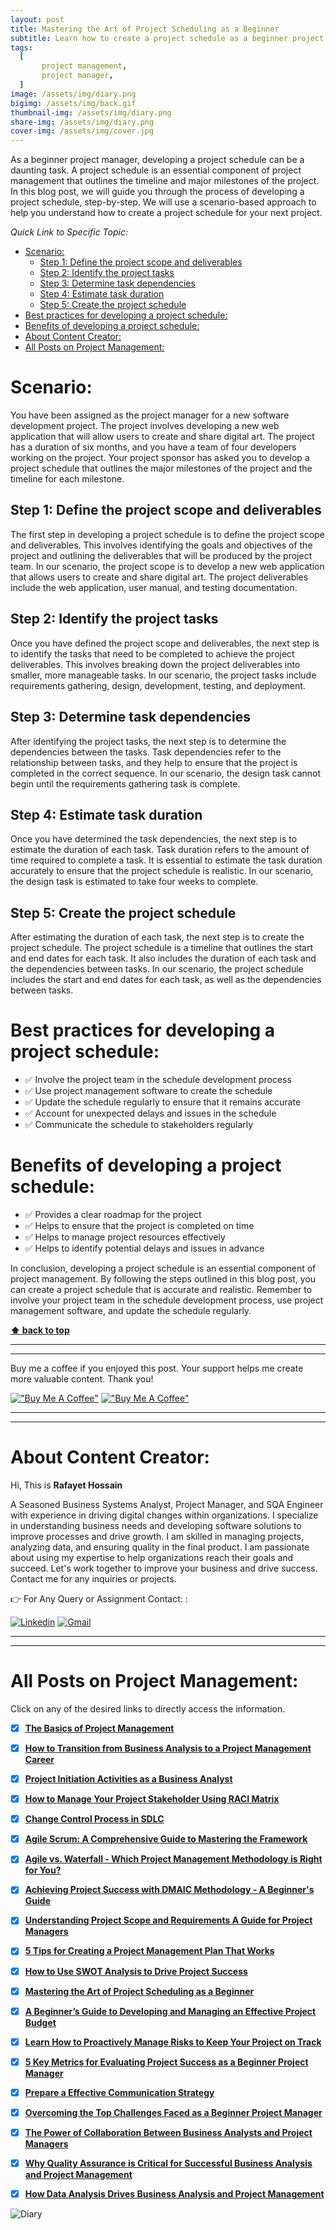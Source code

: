 ```yaml
---
layout: post
title: Mastering the Art of Project Scheduling as a Beginner 
subtitle: Learn how to create a project schedule as a beginner project manager, step-by-step.
tags:
  [
       project management,
       project manager,
  ]
image: /assets/img/diary.png
bigimg: /assets/img/back.gif
thumbnail-img: /assets/img/diary.png
share-img: /assets/img/diary.png
cover-img: /assets/img/cover.jpg
---
```


As a beginner project manager, developing a project schedule can be a daunting task. A project schedule is an essential component of project management that outlines the timeline and major milestones of the project. In this blog post, we will guide you through the process of developing a project schedule, step-by-step. We will use a scenario-based approach to help you understand how to create a project schedule for your next project.




_Quick Link to Specific Topic:_
- [Scenario:](#scenario)
  - [Step 1: Define the project scope and deliverables](#step-1-define-the-project-scope-and-deliverables)
  - [Step 2: Identify the project tasks](#step-2-identify-the-project-tasks)
  - [Step 3: Determine task dependencies](#step-3-determine-task-dependencies)
  - [Step 4: Estimate task duration](#step-4-estimate-task-duration)
  - [Step 5: Create the project schedule](#step-5-create-the-project-schedule)
- [Best practices for developing a project schedule:](#best-practices-for-developing-a-project-schedule)
- [Benefits of developing a project schedule:](#benefits-of-developing-a-project-schedule)
- [About Content Creator:](#about-content-creator)
- [All Posts on Project Management:](#all-posts-on-project-management)


# Scenario: 
You have been assigned as the project manager for a new software development project. The project involves developing a new web application that will allow users to create and share digital art. The project has a duration of six months, and you have a team of four developers working on the project. Your project sponsor has asked you to develop a project schedule that outlines the major milestones of the project and the timeline for each milestone.

## Step 1: Define the project scope and deliverables

The first step in developing a project schedule is to define the project scope and deliverables. This involves identifying the goals and objectives of the project and outlining the deliverables that will be produced by the project team. In our scenario, the project scope is to develop a new web application that allows users to create and share digital art. The project deliverables include the web application, user manual, and testing documentation.

## Step 2: Identify the project tasks

Once you have defined the project scope and deliverables, the next step is to identify the tasks that need to be completed to achieve the project deliverables. This involves breaking down the project deliverables into smaller, more manageable tasks. In our scenario, the project tasks include requirements gathering, design, development, testing, and deployment.

## Step 3: Determine task dependencies

After identifying the project tasks, the next step is to determine the dependencies between the tasks. Task dependencies refer to the relationship between tasks, and they help to ensure that the project is completed in the correct sequence. In our scenario, the design task cannot begin until the requirements gathering task is complete.

## Step 4: Estimate task duration

Once you have determined the task dependencies, the next step is to estimate the duration of each task. Task duration refers to the amount of time required to complete a task. It is essential to estimate the task duration accurately to ensure that the project schedule is realistic. In our scenario, the design task is estimated to take four weeks to complete.

## Step 5: Create the project schedule

After estimating the duration of each task, the next step is to create the project schedule. The project schedule is a timeline that outlines the start and end dates for each task. It also includes the duration of each task and the dependencies between tasks. In our scenario, the project schedule includes the start and end dates for each task, as well as the dependencies between tasks.

# Best practices for developing a project schedule:

- ✅ Involve the project team in the schedule development process
- ✅ Use project management software to create the schedule
- ✅ Update the schedule regularly to ensure that it remains accurate
- ✅ Account for unexpected delays and issues in the schedule
- ✅ Communicate the schedule to stakeholders regularly

# Benefits of developing a project schedule:

- ✅ Provides a clear roadmap for the project
- ✅ Helps to ensure that the project is completed on time
- ✅ Helps to manage project resources effectively
- ✅ Helps to identify potential delays and issues in advance

In conclusion, developing a project schedule is an essential component of project management. By following the steps outlined in this blog post, you can create a project schedule that is accurate and realistic. Remember to involve your project team in the schedule development process, use project management software, and update the schedule regularly. 



**[⬆ back to top](#what-is-a-swot-analysis)**


----------------------------------------------------------------------
----------------------------------------------------------------------


Buy me a coffee if you enjoyed this post. Your support helps me create more valuable content. Thank you!

[!["Buy Me A Coffee"](https://www.buymeacoffee.com/assets/img/custom_images/orange_img.png)](https://www.buymeacoffee.com/rafayetanalyst/) [!["Buy Me A Coffee"](https://www.buymeacoffee.com/assets/img/custom_images/orange_img.png)](https://www.buymeacoffee.com/rafayetanalyst/)
 
 






----------------------------------------------------------------------
----------------------------------------------------------------------

# About Content Creator: 


Hi, This is **Rafayet Hossain**

A Seasoned Business Systems Analyst, Project Manager, and SQA Engineer with experience in driving digital changes within organizations. I specialize in understanding business needs and developing software solutions to improve processes and drive growth. I am skilled in managing projects, analyzing data, and ensuring quality in the final product. I am passionate about using my expertise to help organizations reach their goals and succeed. Let's work together to improve your business and drive success. Contact me for any inquiries or projects.

 


👉 For Any Query or Assignment Contact: : 


[![Linkedin](https://img.shields.io/badge/-LinkedIn-blue?style=flat&logo=Linkedin&logoColor=white)](https://www.linkedin.com/in/rafayethossain/)
[![Gmail](https://img.shields.io/badge/-Gmail-c14438?style=flat&logo=Gmail&logoColor=white)](mailto:rafayet13@gmail.com)


----------------------------------------------------------------------
----------------------------------------------------------------------



# All Posts on Project Management:  

Click on any of the desired links to directly access the information.

- [x]  [**The Basics of Project Management**](https://rafayethossain.github.io/2022-11-11-Project-Management-Beginner's-Guide/)
- [x]  [**How to Transition from Business Analysis to a Project Management Career**](https://rafayethossain.github.io/2022-10-15-Transition-from-Business-Analysis-to-a-Project-Manager/)
- [x]  [**Project Initiation Activities as a Business Analyst**](https://rafayethossain.github.io/2019-02-07-Project-Initiation-Business-Analysis-Activities/)
- [x]  [**How to Manage Your Project Stakeholder Using RACI Matrix**](https://rafayethossain.github.io/2019-02-27-Stakeholder-Management-Business-Analyst/) 
- [x]  [**Change Control Process in SDLC**](https://rafayethossain.github.io/2019-07-07-Change-Control-Process-in-SDLC/)
- [x]  [**Agile Scrum: A Comprehensive Guide to Mastering the Framework**](https://rafayethossain.github.io/2022-11-11-Agile-Scrum-in-a-Nutshell/)
-  [x]  [**Agile vs. Waterfall - Which Project Management Methodology is Right for You?**](https://rafayethossain.github.io/2022-11-28-Agile-vs-Waterfall-Choosing-the-Right-Methodology-for-Your-Project/)
-  [x]  [**Achieving Project Success with DMAIC Methodology - A Beginner's Guide**](https://rafayethossain.github.io/2022-12-01-Achieving-Project-Success-with-DMAIC-Methodology/)
-  [x]  [**Understanding Project Scope and Requirements A Guide for Project Managers**](https://rafayethossain.github.io/2022-12-12-Understanding-Project-Scope-and-Requirements/)
-  [x]  [**5 Tips for Creating a Project Management Plan That Works**](https://rafayethossain.github.io/2022-12-14-Tips-for-Creating-a-Project-Management-Plan-that-Works/)
-  [x]  [**How to Use SWOT Analysis to Drive Project Success**](https://rafayethossain.github.io/2022-12-15-How-to-Conduct-a-SWOT-Analysis-for-Your-Project/)
-  [x]  [**Mastering the Art of Project Scheduling as a Beginner**](https://rafayethossain.github.io/2023-01-05-How-to-Develop-a-Project-Schedule-for-as-a-Beginner/)
-  [x]  [**A Beginner’s Guide to Developing and Managing an Effective Project Budget**](https://rafayethossain.github.io/2023-01-10-How-to-Develop-and-Manage-a-Project-Budget-for-as-a-Beginner/)
-  [x]  [**Learn How to Proactively Manage Risks to Keep Your Project on Track**](https://rafayethossain.github.io/2023-01-12-How-to-Identify-and-Manage-Project-Risk-as-a-Beginner/)
-  [x]  [**5 Key Metrics for Evaluating Project Success as a Beginner Project Manager**](https://rafayethossain.github.io/2023-01-14-How-to-Evaluate-Project-Sucess-as-a-Beginner/)
-  [x]  [**Prepare a Effective Communication Strategy**](https://rafayethossain.github.io/2023-01-18-Effective-Communcation-Strategies-for-Project-Manage-and-Business-Analyst/)
-  [x]  [**Overcoming the Top Challenges Faced as a Beginner Project Manager**](https://rafayethossain.github.io/2023-01-22-Top-Challenges-Faced-by-a-Beginner-Project-Manager/)
-  [x]  [**The Power of Collaboration Between Business Analysts and Project Managers**](https://rafayethossain.github.io/2023-01-24-The-Benefits-of-Collboration-Between-Business-Analyst-and-Project-Manager/)
-  [x]  [**Why Quality Assurance is Critical for Successful Business Analysis and Project Management**](https://rafayethossain.github.io/2023-01-28-The-Importance-of-Quality-Assurance-in-Business-Analysis-and-Project-Management/)
-  [x]  [**How Data Analysis Drives Business Analysis and Project Management**](https://rafayethossain.github.io/2023-01-30-The-Role-of-Data-Analysis-in-Business-Analysis-and-Project-Management/)


![Diary](/assets/img/diary.png "Diary")
